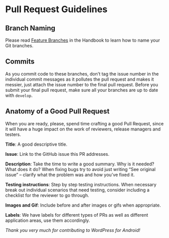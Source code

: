 # Pull Request Guidelines

## Branch Naming

Please read [Feature Branches](https://make.sitebay.org/mobile/handbook/general-guides/git-branching/#feature-branches) in the Handbook to learn how to name your Git branches.

## Commits

As you commit code to these branches, don’t tag the issue number in the individual commit messages as it pollutes the pull request and makes it messier, just attach the issue number to the final pull request. Before you submit your final pull request, make sure all your branches are up to date with `develop`.

## Anatomy of a Good Pull Request

When you are ready, please, spend time crafting a good Pull Request, since it will have a huge impact on the work of reviewers, release managers and testers.

**Title**: A good descriptive title.

**Issue**: Link to the GitHub issue this PR addresses.

**Description**: Take the time to write a good summary. Why is it needed? What does it do? When fixing bugs try to avoid just writing “See original issue” – clarify what the problem was and how you’ve fixed it.

**Testing instructions**: Step by step testing instructions. When necessary break out individual scenarios that need testing, consider including a checklist for the reviewer to go through.

**Images and Gif**: Include before and after images or gifs when appropriate.

**Labels**: We have labels for different types of PRs as well as different application areas, use them accordingly.



_Thank you very much for contributing to WordPress for Android!_
